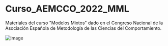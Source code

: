 # Curso_AEMCCO_2022_MML
Materiales del curso "Modelos Mixtos" dado en el Congreso Nacional de la Asociación Española de Metodología de las Ciencias del Comportamiento.

![image](https://user-images.githubusercontent.com/27275381/179418755-701a8aaf-04c0-4510-8603-2315f1e790d7.png)
